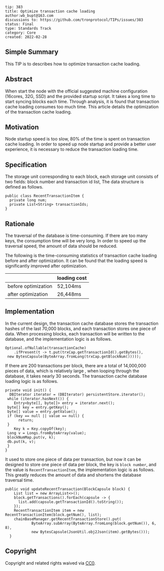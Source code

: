 ```
tip: 383
title: Optimize transaction cache loading
author:wb_bupt@163.com
discussions to: https://github.com/tronprotocol/TIPs/issues/383
status: Final
type: Standards Track
category: Core
created: 2022-02-28
```

## Simple Summary
This TIP is to describes how to optimize transaction cache loading.

## Abstract
When start the node with the official suggested machine configuration (16cores, 32G, SSD) and the provided startup script. It takes a long time to start syncing blocks each time. Through analysis, it is found that transaction cache loading consumes too much time. This article details the optimization of the transaction cache loading.

## Motivation
Node startup speed is too slow, 80% of the time is spent on transaction cache loading. In order to speed up node startup and provide a better user experience, it is necessary to reduce the transaction loading time. 

## Specification
The storage unit corresponding to each block, each storage unit consists of two fields: block number and transaction id list, The data structure is defined as follows.
```
public class RecentTransactionItem {
  private long num;
  private List<String> transactionIds;
}
```
## Rationale
The traversal of the database is time-consuming. If there are too many keys, the consumption time will be very long. In order to speed up the traversal speed, the amount of data should be reduced.

The following is the time-consuming statistics of transaction cache loading before and after optimization. It can be found that the loading speed is significantly improved after optimization.

|                                        | loading cost   | 
| ---------------------- | -------------- |
| before optimization      |  52,104ms       |
| after optimization         |  26,448ms      | 

## Implementation
In the current design, the transaction cache database stores the transaction hashes of the last 70,000 blocks, and each transaction stores one piece of data. When processing blocks, each transaction will be written to the database, and the implementation logic is as follows.
```
Optional.ofNullable(transactionCache)
    .ifPresent(t -> t.put(trxCap.getTransactionId().getBytes(),
 new BytesCapsule(ByteArray.fromLong(trxCap.getBlockNum()))));
```
If there are 200 transactions per block, there are a total of 14,000,000 pieces of data, which is relatively large , when looping through the database, it takes nearly 30 seconds. The transaction cache database loading logic is as follows.
```
private void init() {
  DBIterator iterator = (DBIterator) persistentStore.iterator();
 while (iterator.hasNext()) {
    Entry<byte[], byte[]> entry = iterator.next();
 byte[] key = entry.getKey();
 byte[] value = entry.getValue();
 if (key == null || value == null) {
      return;
 }
    Key k = Key.copyOf(key);
 Long v = Longs.fromByteArray(value);
 blockNumMap.put(v, k);
 db.put(k, v);
 }
}
```

It used to store one piece of data per transaction, but now it can be designed to store one piece of data per block, the key is `block number`, and the value is `RecentTransactionItem`, the implementation logic is as follows. This greatly reduces the amount of data and shortens the database traversal time.
```
public void updateRecentTransaction(BlockCapsule block) {
    List list = new ArrayList<>();
    block.getTransactions().forEach(capsule -> {
      list.add(capsule.getTransactionId().toString());
    });
    RecentTransactionItem item = new RecentTransactionItem(block.getNum(), list);
    chainBaseManager.getRecentTransactionStore().put(
            ByteArray.subArray(ByteArray.fromLong(block.getNum()), 6, 8),
            new BytesCapsule(JsonUtil.obj2Json(item).getBytes()));
  }
```

## Copyright

Copyright and related rights waived via [CC0](LICENSE.md).
